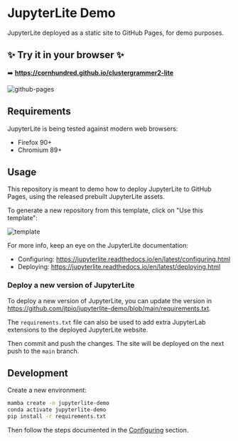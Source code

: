 # JupyterLite Demo

JupyterLite deployed as a static site to GitHub Pages, for demo purposes.

## ✨ Try it in your browser ✨

➡️ **https://cornhundred.github.io/clustergrammer2-lite**

![github-pages](https://user-images.githubusercontent.com/591645/120649478-18258400-c47d-11eb-80e5-185e52ff2702.gif)

## Requirements

JupyterLite is being tested against modern web browsers:

- Firefox 90+
- Chromium 89+

## Usage

This repository is meant to demo how to deploy JupyterLite to GitHub Pages, using the released prebuilt JupyterLite assets.

To generate a new repository from this template, click on "Use this template":

![template](https://user-images.githubusercontent.com/21197331/125816904-5768008a-77de-4cb3-8013-f3999b135c02.gif)

For more info, keep an eye on the JupyterLite documentation:

- Configuring: https://jupyterlite.readthedocs.io/en/latest/configuring.html
- Deploying: https://jupyterlite.readthedocs.io/en/latest/deploying.html

### Deploy a new version of JupyterLite

To deploy a new version of JupyterLite, you can update the version in https://github.com/jtpio/jupyterlite-demo/blob/main/requirements.txt.

The `requirements.txt` file can also be used to add extra JupyterLab extensions to the deployed JupyterLite website.

Then commit and push the changes. The site will be deployed on the next push to the `main` branch.

## Development

Create a new environment:

```bash
mamba create -n jupyterlite-demo
conda activate jupyterlite-demo
pip install -r requirements.txt
```

Then follow the steps documented in the [Configuring](https://jupyterlite.readthedocs.io/en/latest/configuring.html) section.
